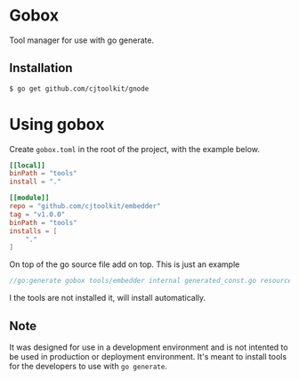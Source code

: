 # Gobox

Tool manager for use with go generate.

## Installation

```sh
$ go get github.com/cjtoolkit/gnode
```

# Using gobox

Create `gobox.toml` in the root of the project, with the example below.

```toml
[[local]]
binPath = "tools"
install = "."

[[module]]
repo = "github.com/cjtoolkit/embedder"
tag = "v1.0.0"
binPath = "tools"
installs = [
	"."
]
```

On top of the go source file add on top. This is just an example

```go
//go:generate gobox tools/embedder internal generated_const.go resources/*
```

I the tools are not installed it, will install automatically.

## Note

It was designed for use in a development environment and is not intented to 
be used in production or deployment environment.  It's meant to install tools for
the developers to use with `go generate`.